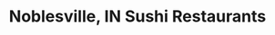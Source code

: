 ---
layout: city
title: Noblesville, IN Sushi Restaurants
permalink: /indiana/noblesville/
stateAbbr: IN
stateName: Indiana
cityName: Noblesville

---